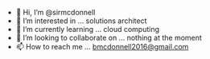 - 👋 Hi, I’m @sirmcdonnell
- 👀 I’m interested in ... solutions architect
- 🌱 I’m currently learning ... cloud computing
- 💞️ I’m looking to collaborate on ... nothing at the moment
- 📫 How to reach me ... bmcdonnell2016@gmail.com

<!---
bmcdonnell1/bmcdonnell1 is a ✨ special ✨ repository because its `README.md` (this file) appears on your GitHub profile.
You can click the Preview link to take a look at your changes.
--->
